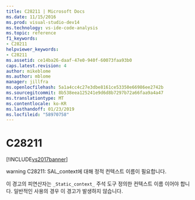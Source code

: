 ```yaml
---
title: C28211 | Microsoft Docs
ms.date: 11/15/2016
ms.prod: visual-studio-dev14
ms.technology: vs-ide-code-analysis
ms.topic: reference
f1_keywords:
- C28211
helpviewer_keywords:
- C28211
ms.assetid: ce14ba26-daaf-47e0-940f-60073faa93b0
caps.latest.revision: 4
author: mikeblome
ms.author: mblome
manager: jillfra
ms.openlocfilehash: 5a1a4cc4c27e3dbe8161ce53350e66986ee2742b
ms.sourcegitcommit: 8b538eea125241e9d6d8b7297b72a66faa9a4a47
ms.translationtype: MT
ms.contentlocale: ko-KR
ms.lasthandoff: 01/23/2019
ms.locfileid: "58970758"
---
```

# <a name="c28211"></a>C28211
[!INCLUDE[vs2017banner](../includes/vs2017banner.md)]

warning C28211: SAL_context에 대해 정적 컨텍스트 이름이 필요합니다.  
  
 이 경고의 피연산자는 `_Static_context_` 주석 도구 정의한 컨텍스트 이름 이어야 합니다. 일반적인 사용의 경우 이 경고가 발생하지 않습니다.
